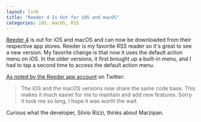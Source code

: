 ```yaml
---
layout: link
title: "Reeder 4 Is Out for iOS and macOS"
categories: iOS, macOS, RSS
---
```


[Reeder 4](https://www.reederapp.com/) is out for iOS and macOS and can now be downloaded from their respective app stores. Reeder is my favorite RSS reader so it's great to see a new version. My favorite change is that now it uses the default action menu on iOS. In the older versions, it first brought up a built-in menu, and I had to tap a second time to access the default action menu.

[As noted by the Reeder app account](https://twitter.com/reederapp/status/1121464129330536449) on Twitter:

> The iOS and the macOS versions now share the same code base. This makes it much easier for me to maintain and add new features. Sorry it took me so long, I hope it was worth the wait.

Curious what the developer, Silvio Rizzi, thinks about Marzipan.
